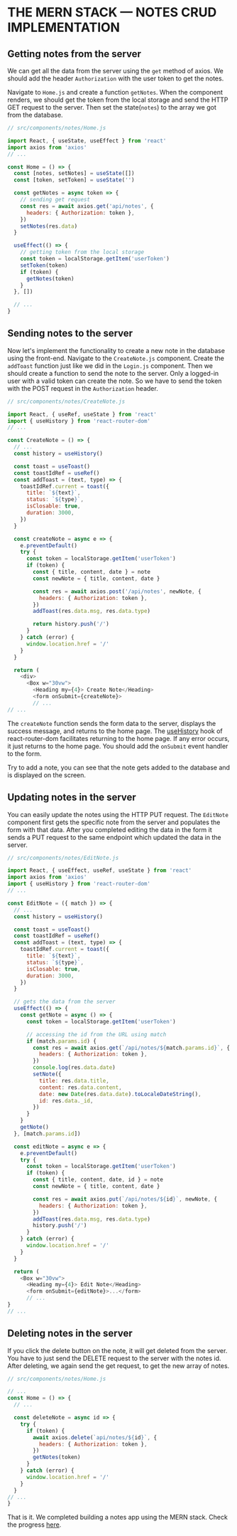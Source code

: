 # THE **MERN** STACK — NOTES CRUD IMPLEMENTATION

## Getting notes from the server

We can get all the data from the server using the `get` method of axios. We should add the header `Authorization` with the user token to get the notes.

Navigate to `Home.js` and create a function `getNotes`. When the component renders, we should get the token from the local storage and send the HTTP GET request to the server. Then set the state(`notes`) to the array we got from the database.

```js
// src/components/notes/Home.js

import React, { useState, useEffect } from 'react'
import axios from 'axios'
// ...

const Home = () => {
  const [notes, setNotes] = useState([])
  const [token, setToken] = useState('')

  const getNotes = async token => {
    // sending get request
    const res = await axios.get('api/notes', {
      headers: { Authorization: token },
    })
    setNotes(res.data)
  }

  useEffect(() => {
    // getting token from the local storage
    const token = localStorage.getItem('userToken')
    setToken(token)
    if (token) {
      getNotes(token)
    }
  }, [])

  // ...
}
```

## Sending notes to the server

Now let's implement the functionality to create a new note in the database using the front-end. Navigate to the `CreateNote.js` component. Create the `addToast` function just like we did in the `Login.js` component. Then we should create a function to send the note to the server. Only a logged-in user with a valid token can create the note. So we have to send the token with the POST request in the `Authorization` header.

```js
// src/components/notes/CreateNote.js

import React, { useRef, useState } from 'react'
import { useHistory } from 'react-router-dom'
// ... 

const CreateNote = () => {
  // ...
  const history = useHistory()

  const toast = useToast()
  const toastIdRef = useRef()
  const addToast = (text, type) => {
    toastIdRef.current = toast({
      title: `${text}`,
      status: `${type}`,
      isClosable: true,
      duration: 3000,
    })
  }

  const createNote = async e => {
    e.preventDefault()
    try {
      const token = localStorage.getItem('userToken')
      if (token) {
        const { title, content, date } = note
        const newNote = { title, content, date }

        const res = await axios.post('/api/notes', newNote, {
          headers: { Authorization: token },
        })
        addToast(res.data.msg, res.data.type)

        return history.push('/')
      }
    } catch (error) {
      window.location.href = '/'
    }
  }

  return (
    <div>
      <Box w="30vw">
        <Heading my={4}> Create Note</Heading>
        <form onSubmit={createNote}>
        // ...
// ...
```

The `createNote` function sends the form data to the server, displays the success message, and returns to the home page. The [useHistory](https://reactrouter.com/web/api/Hooks/usehistory) hook of react-router-dom facilitates returning to the home page. If any error occurs, it just returns to the home page. You should add the `onSubmit` event handler to the form.

Try to add a note, you can see that the note gets added to the database and is displayed on the screen.

## Updating notes in the server

You can easily update the notes using the HTTP PUT request. The `EditNote` component first gets the specific note from the server and populates the form with that data. After you completed editing the data in the form it sends a PUT request to the same endpoint which updated the data in the server.

```js
// src/components/notes/EditNote.js

import React, { useEffect, useRef, useState } from 'react'
import axios from 'axios'
import { useHistory } from 'react-router-dom'
// ...

const EditNote = ({ match }) => {
  // ...
  const history = useHistory()

  const toast = useToast()
  const toastIdRef = useRef()
  const addToast = (text, type) => {
    toastIdRef.current = toast({
      title: `${text}`,
      status: `${type}`,
      isClosable: true,
      duration: 3000,
    })
  }

  // gets the data from the server
  useEffect(() => {
    const getNote = async () => {
      const token = localStorage.getItem('userToken')

      // accessing the id from the URL using match 
      if (match.params.id) {
        const res = await axios.get(`/api/notes/${match.params.id}`, {
          headers: { Authorization: token },
        })
        console.log(res.data.date)
        setNote({
          title: res.data.title,
          content: res.data.content,
          date: new Date(res.data.date).toLocaleDateString(),
          id: res.data._id,
        })
      }
    }
    getNote()
  }, [match.params.id])

  const editNote = async e => {
    e.preventDefault()
    try {
      const token = localStorage.getItem('userToken')
      if (token) {
        const { title, content, date, id } = note
        const newNote = { title, content, date }

        const res = await axios.put(`/api/notes/${id}`, newNote, {
          headers: { Authorization: token },
        })
        addToast(res.data.msg, res.data.type)
        history.push('/')
      }
    } catch (error) {
      window.location.href = '/'
    }
  }

  return (
    <Box w="30vw">
      <Heading my={4}> Edit Note</Heading>
      <form onSubmit={editNote}>...</form>
      // ...
}
// ...
```

## Deleting notes in the server

If you click the delete button on the note, it will get deleted from the server. You have to just send the DELETE request to the server with the notes id. After deleting, we again send the get request, to get the new array of notes.

```js
// src/components/notes/Home.js

// ...
const Home = () => {
  // ...

  const deleteNote = async id => {
    try {
      if (token) {
        await axios.delete(`api/notes/${id}`, {
          headers: { Authorization: token },
        })
        getNotes(token)
      }
    } catch (error) {
      window.location.href = '/'
    }
  }
// ...
}

```

That is it. We completed building a notes app using the MERN stack. Check the progress [here](https://github.com/giridhar7632/mern-notes-app/tree/5933b591540a89b840a059ceed8385a9908ee386).